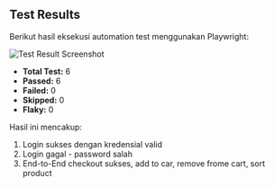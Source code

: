 ## Test Results

Berikut hasil eksekusi automation test menggunakan Playwright:

![Test Result Screenshot](assets/test-result.png)

- **Total Test:** 6
- **Passed:** 6
- **Failed:** 0
- **Skipped:** 0
- **Flaky:** 0

Hasil ini mencakup:
1. Login sukses dengan kredensial valid
2. Login gagal - password salah
3. End-to-End checkout sukses, add to car, remove frome cart, sort product
